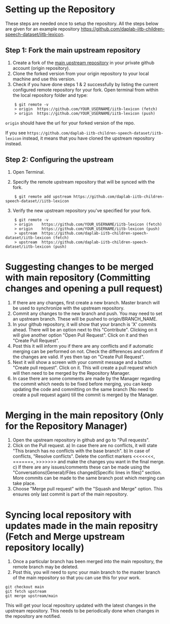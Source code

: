 # Setting up the Repository
These steps are needed once to setup the repository. All the steps below are given for an example repository https://github.com/daplab-iitb-children-speech-dataset/iitb-lexicon.

## Step 1: Fork the main upstream repository
1) Create a fork of the [main upstream repository](https://github.com/daplab-iitb-children-speech-dataset/iitb-lexicon) in your private github account (origin repository).
2) Clone the forked version from your origin repository to your local machine and use this version.
3) Check if you have done steps 1 & 2 successfully by listing the current configured remote repository for your fork. Open terminal from within the local repository folder and type:
```
    $ git remote -v
    > origin  https://github.com/YOUR_USERNAME/iitb-lexicon (fetch)
    > origin  https://github.com/YOUR_USERNAME/iitb-lexicon (push)
```
`origin` should have the url for your forked version of the repo.

If you see `https://github.com/daplab-iitb-children-speech-dataset/iitb-lexicon` instead, it means that you have cloned the upstream repository instead.

## Step 2: Configuring the upstream
1) Open Terminal.

2) Specify the remote upstream repository that will be synced with the fork.
```
    $ git remote add upstream https://github.com/daplab-iitb-children-speech-dataset//iitb-lexicon
```

3) Verify the new upstream repository you've specified for your fork.
```
    $ git remote -v
    > origin    https://github.com/YOUR_USERNAME/iitb-lexicon (fetch)
    > origin    https://github.com/YOUR_USERNAME/iitb-lexicon (push)
    > upstream  https://github.com/daplab-iitb-children-speech-dataset/iitb-lexicon (fetch)
    > upstream  https://github.com/daplab-iitb-children-speech-dataset/iitb-lexicon (push)
```


# Suggesting changes to be merged with main repository (Committing changes and opening a pull request)
1) If there are any changes, first create a new branch. Master branch will be used to synchronize with the upstream repository.
2) Commit any changes to the new branch and push. You may need to set an upstream branch. These will be pushed to origin/BRANCH_NAME.
3) In your github repository, it will show that your branch is 'X' commits ahead. There will be an option next to this "Contribute". Clicking on it will give another option "Open Pull Request". Click on it and then "Create Pull Request". 
4) Post this it will inform you if there are any conflicts and if automatic merging can be performed on not. Check the differences and confirm if the changes are valid. If yes then tap on "Create Pull Request". 
4) Next it will show a screen with your commit message and a button "Create pull request". Click on it. This will create a pull request which will then need to be merged by the Repository Manager.
5) In case there are some comments are made by the Manager regarding the commit which needs to be fixed before merging, you can keep updating the code and committing on the same branch (No need to create a pull request again) till the commit is merged by the Manager.


# Merging in the main repository (Only for the Repository Manager)
1) Open the upstream repository in github and go to "Pull requests".
2) Click on the Pull request.
a) In case there are no conflicts, it will state "This branch has no conflicts with the base branch". 
b) In case of conflicts, "Resolve conflicts". Delete the conflict markers <<<<<<<, =======, >>>>>>> and make the changes you want in the final merge. 
c) If there are any issues/comments these can be made using the "Conversations(General)/Files changed(Specific lines in files)" section. More commits can be made to the same branch post which merging can take place.
3) Choose "Merge pull request" with the "Squash and Merge" option. This ensures only last commit is part of the main repository.


# Syncing local repository with updates made in the main repositry (Fetch and Merge upstream repository locally)
1) Once a particular branch has been merged into the main repository, the remote branch may be deleted. 
2) Post this, you will need to sync your main branch to the master branch of the main repository so that you can use this for your work.
```
git checkout main
git fetch upstream
git merge upstream/main
```
This will get your local repository updated with the latest changes in the upstream repository. This needs to be periodically done when changes in the repository are notified.
